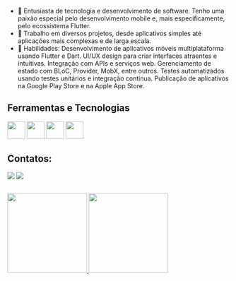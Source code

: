 - 🔭  Entusiasta de tecnologia e desenvolvimento de software. Tenho uma paixão especial pelo desenvolvimento mobile e, mais especificamente, pelo ecossistema Flutter.
- 🌱  Trabalho em diversos projetos, desde aplicativos simples até aplicações mais complexas e de larga escala.
- 🧠   Habilidades: Desenvolvimento de aplicativos móveis multiplataforma usando Flutter e Dart.
    UI/UX design para criar interfaces atraentes e intuitivas.
                   Integração com APIs e serviços web.
                   Gerenciamento de estado com BLoC, Provider, MobX, entre outros.
                   Testes automatizados usando testes unitários e integração contínua.
                   Publicação de aplicativos na Google Play Store e na Apple App Store.


 
## Ferramentas e Tecnologias
<img src="https://cdn.jsdelivr.net/gh/devicons/devicon/icons/dart/dart-original.svg" width="40" height="40" /> <img 
  src="https://cdn.jsdelivr.net/gh/devicons/devicon/icons/androidstudio/androidstudio-original.svg" width="40" height="40"/> <img                                     src="https://cdn.jsdelivr.net/gh/devicons/devicon/icons/flutter/flutter-original.svg" width="40" height="40"/> <img  
  src="https://cdn.jsdelivr.net/gh/devicons/devicon/icons/swift/swift-original.svg" width="40" height="40"/>
          
                                                                                                                                 
                                                                                                                                 
          

 

## Contatos:

 

<div>
<a href = "mailto:joaohenriquerld@gmail.com"><img src="https://img.shields.io/badge/-Email-%23D14836?style=for-the-badge&logo=gmail&logoColor=white" target="_blank"></a>
<a href="https://www.linkedin.com/in/joão-henrique-roldão" target="_blank"><img src="https://img.shields.io/badge/-LinkedIn-%230077B5?style=for-the-badge&logo=linkedin&logoColor=white" target="_blank"></a>   
</div>

 

##

 

<div>
<a href="https://github.com/JoaoHenriqu3">
<img height="180em" src="https://github-readme-stats.vercel.app/api/top-langs/?username=JoaoHenriqu3&layout=compact&langs_count=7&theme=dracula"/>
<img height="180em" src="https://github-readme-stats.vercel.app/api?username=JoaoHenriqu3&show_icons=true&theme=dracula&include_all_commits=true&count_private=true"/>
</div>

 

##

